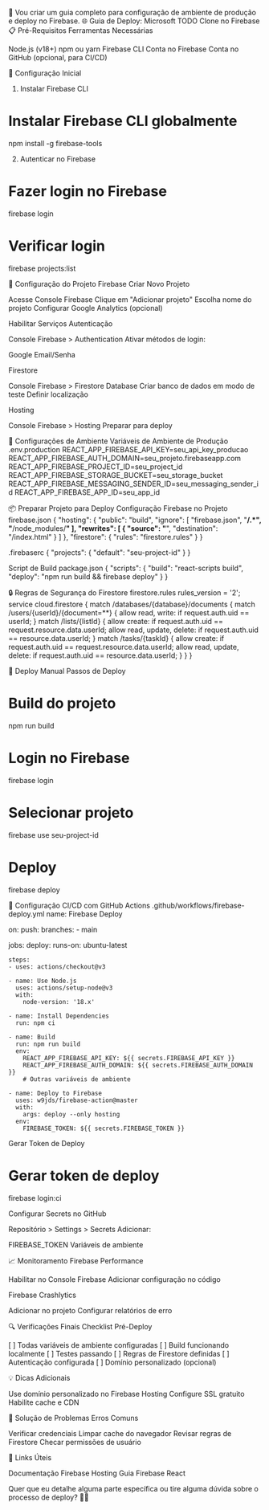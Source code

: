 🚀 Vou criar um guia completo para configuração de ambiente de produção e deploy no Firebase.
🌐 Guia de Deploy: Microsoft TODO Clone no Firebase
📋 Pré-Requisitos
Ferramentas Necessárias

Node.js (v18+)
npm ou yarn
Firebase CLI
Conta no Firebase
Conta no GitHub (opcional, para CI/CD)

🔧 Configuração Inicial
1. Instalar Firebase CLI
# Instalar Firebase CLI globalmente
npm install -g firebase-tools

                    
                        
                    
                
2. Autenticar no Firebase
# Fazer login no Firebase
firebase login

# Verificar login
firebase projects:list

                    
                        
                    
                
🚀 Configuração do Projeto Firebase
Criar Novo Projeto

Acesse Console Firebase
Clique em "Adicionar projeto"
Escolha nome do projeto
Configurar Google Analytics (opcional)

Habilitar Serviços
Autenticação

Console Firebase > Authentication
Ativar métodos de login:

Google
Email/Senha


Firestore

Console Firebase > Firestore Database
Criar banco de dados em modo de teste
Definir localização

Hosting

Console Firebase > Hosting
Preparar para deploy

🔐 Configurações de Ambiente
Variáveis de Ambiente de Produção
.env.production
REACT_APP_FIREBASE_API_KEY=seu_api_key_producao
REACT_APP_FIREBASE_AUTH_DOMAIN=seu_projeto.firebaseapp.com
REACT_APP_FIREBASE_PROJECT_ID=seu_project_id
REACT_APP_FIREBASE_STORAGE_BUCKET=seu_storage_bucket
REACT_APP_FIREBASE_MESSAGING_SENDER_ID=seu_messaging_sender_id
REACT_APP_FIREBASE_APP_ID=seu_app_id

                    
                        
                    
                
📦 Preparar Projeto para Deploy
Configuração Firebase no Projeto
firebase.json
{
  "hosting": {
    "public": "build",
    "ignore": [
      "firebase.json",
      "**/.*",
      "**/node_modules/**"
    ],
    "rewrites": [
      {
        "source": "**",
        "destination": "/index.html"
      }
    ]
  },
  "firestore": {
    "rules": "firestore.rules"
  }
}

                    
                        
                    
                
.firebaserc
{
  "projects": {
    "default": "seu-project-id"
  }
}

                    
                        
                    
                
Script de Build
package.json
{
  "scripts": {
    "build": "react-scripts build",
    "deploy": "npm run build && firebase deploy"
  }
}

                    
                        
                    
                
🔒 Regras de Segurança do Firestore
firestore.rules
rules_version = '2';
service cloud.firestore {
  match /databases/{database}/documents {
    match /users/{userId}/{document=**} {
      allow read, write: if request.auth.uid == userId;
    }
    match /lists/{listId} {
      allow create: if request.auth.uid == request.resource.data.userId;
      allow read, update, delete: if request.auth.uid == resource.data.userId;
    }
    match /tasks/{taskId} {
      allow create: if request.auth.uid == request.resource.data.userId;
      allow read, update, delete: if request.auth.uid == resource.data.userId;
    }
  }
}

                    
                        
                    
                
🚢 Deploy Manual
Passos de Deploy
# Build do projeto
npm run build

# Login no Firebase
firebase login

# Selecionar projeto
firebase use seu-project-id

# Deploy
firebase deploy

                    
                        
                    
                
🤖 Configuração CI/CD com GitHub Actions
.github/workflows/firebase-deploy.yml
name: Firebase Deploy

on:
  push:
    branches:
      - main

jobs:
  deploy:
    runs-on: ubuntu-latest
    
    steps:
    - uses: actions/checkout@v3
    
    - name: Use Node.js
      uses: actions/setup-node@v3
      with:
        node-version: '18.x'
    
    - name: Install Dependencies
      run: npm ci
    
    - name: Build
      run: npm run build
      env:
        REACT_APP_FIREBASE_API_KEY: ${{ secrets.FIREBASE_API_KEY }}
        REACT_APP_FIREBASE_AUTH_DOMAIN: ${{ secrets.FIREBASE_AUTH_DOMAIN }}
        # Outras variáveis de ambiente
    
    - name: Deploy to Firebase
      uses: w9jds/firebase-action@master
      with:
        args: deploy --only hosting
      env:
        FIREBASE_TOKEN: ${{ secrets.FIREBASE_TOKEN }}

                    
                        
                    
                
Gerar Token de Deploy
# Gerar token de deploy
firebase login:ci

                    
                        
                    
                
Configurar Secrets no GitHub

Repositório > Settings > Secrets
Adicionar:

FIREBASE_TOKEN
Variáveis de ambiente


📈 Monitoramento
Firebase Performance

Habilitar no Console Firebase
Adicionar configuração no código

Firebase Crashlytics

Adicionar no projeto
Configurar relatórios de erro

🔍 Verificações Finais
Checklist Pré-Deploy

[ ] Todas variáveis de ambiente configuradas
[ ] Build funcionando localmente
[ ] Testes passando
[ ] Regras de Firestore definidas
[ ] Autenticação configurada
[ ] Domínio personalizado (opcional)

💡 Dicas Adicionais

Use domínio personalizado no Firebase Hosting
Configure SSL gratuito
Habilite cache e CDN

🚧 Solução de Problemas
Erros Comuns

Verificar credenciais
Limpar cache do navegador
Revisar regras de Firestore
Checar permissões de usuário

🔗 Links Úteis

Documentação Firebase Hosting
Guia Firebase React


Quer que eu detalhe alguma parte específica ou tire alguma dúvida sobre o processo de deploy? 🤔🚀
